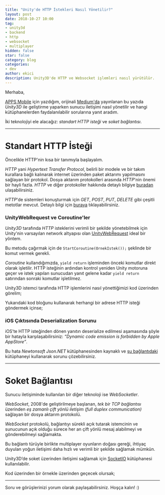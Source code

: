 ```yaml
---
title: "Unity'de HTTP İstekleri Nasıl Yönetilir?"
layout: post
date: 2018-10-27 10:00
tag:
- unity3d
- backend
- http
- websocket
- multiplayer
hidden: false
star: false
category: blog
categories: 
- dev
author: ekici
description: Unity3D'de HTTP ve Websocket işlemleri nasıl yürütülür.
---
```


Merhaba,


[APPS Mobile][1] için yazdığım, orijinali [Medium'da][2] yayınlanan bu yazıda _Unity3D_ ile geliştirme yaparken sunucu iletişimi nasıl yönetilir ve hangi kütüphanelerden faydalanılabilir sorularına yanıt aradım.

İki teknolojiyi ele alacağız: _standart HTTP isteği_ ve _soket bağlantısı_.

---

# Standart HTTP İsteği

Öncelikle HTTP'nin kısa bir tanımıyla başlayalım.

_HTTP_ yani _Hypertext Transfer Protocol_, belirli bir modele ve bir takım kurallara bağlı kalınarak internet üzerinden paket aktarımı yapılmasını sağlayan bir protokol. Dosya aktarım protokolleri arasında _HTTP_'nin önemi bir hayli fazla. _HTTP_ ve diğer protokoller hakkında detaylı bilgiye [buradan][3] ulaşabilirsiniz.

_HTTP_'de sistemleri konuşturmak için _GET_, _POST_, _PUT_, _DELETE_ gibi çeşitli metotlar mevcut. Detaylı bilgi için [buraya][4] tıklayabilirsiniz.

### UnityWebRequest ve Coroutine'ler

_Unity3D_ tarafında _HTTP_ isteklerini verimli bir şekilde yönetebilmek için Unity'nin varsayılan network altyapısı olan [UnityWebRequest][5] ideal bir yöntem.

<script src="https://gist.github.com/burakekici/4d56d04298dbf38cd8cc2c6ab7515b2c.js"></script>

Bu metodu çağırmak için de `StartCoroutine(OrnekIstek());` şeklinde bir komut vermek gerekli.

_Coroutine_ kullandığımızda, `yield return` işleminden önceki komutlar direkt olarak işletilir. HTTP isteğinin ardından kontrol yeniden Unity motoruna geçer ve istek yapılan sunucudan yanıt gelene kadar `yield return` satırından sonraki komutlar işletilmez.

Unity3D istemci tarafında HTTP işlemlerini nasıl yönettiğimizi kod üzerinden görelim;

<script src="https://gist.github.com/burakekici/e39aba2ef340c5139d14129a9c8b6e0b.js"></script>

Yukarıdaki kod bloğunu kullanarak herhangi bir adrese HTTP isteği göndermek içinse;

<script src="https://gist.github.com/burakekici/21150df29faa69f4bf32a00cf5cfabda.js"></script>

### iOS Çıktısında Deserialization Sorunu

iOS’te HTTP isteğinden dönen yanıtın deserialize edilmesi aşamasında şöyle bir hatayla karşılaşabilirsiniz: _“Dynamic code emission is forbidden by Apple AppStore”_.

Bu hata _Newtonsoft Json.NET_ kütüphanesinden kaynaklı ve [şu bağlantıdaki][6] kütüphaneyi kullanarak sorunu çözebilirsiniz.

--- 

# Soket Bağlantısı

Sunucu iletişiminde kullanılan bir diğer teknoloji ise _WebSocketler_.

_WebSocket_, 2008'de geliştirilmeye başlanan, _tek bir TCP bağlantısı_ üzerinden _eş zamanlı çift yönlü iletişim (full duplex communication)_ sağlayan bir dosya aktarım protokolü.

_WebSocket_ protokolü, bağlantıyı sürekli açık tutarak istemcinin ve sunucunun açık olduğu sürece her an çift yönlü mesaj alabilmeyi ve gönderebilmeyi sağlamakta.

Bu bağlantı türüyle birlikte multiplayer oyunların doğası gereği, ihtiyaç duyulan yoğun iletişimi daha hızlı ve verimli bir şekilde sağlamak mümkün.

Unity3D’de soket üzerinden iletişimi sağlamak için [SocketIO][7] kütüphanesi kullanılabilir.

Kod üzerinden bir örnekle üzerinden geçecek olursak;

<script src="https://gist.github.com/burakekici/55a4c29681a67019c72e2b7366981391.js"></script>

---

Soru ve görüşlerinizi yorum olarak paylaşabilirsiniz. Hoşça kalın! :)


[1]: https://apps.com.tr
[2]: https://medium.com/apps-blog/unity3dde-http-i%CC%87stekleri-nas%C4%B1l-y%C3%B6netilir-869f3989646c
[3]: http://www.wikiwand.com/en/Comparison_of_file_transfer_protocols
[4]: http://www.wikiwand.com/en/Hypertext_Transfer_Protocol
[5]: https://docs.unity3d.com/ScriptReference/Networking.UnityWebRequest.html 
[6]: https://github.com/SaladLab/Json.Net.Unity3D
[7]: https://github.com/floatinghotpot/socket.io-unity

